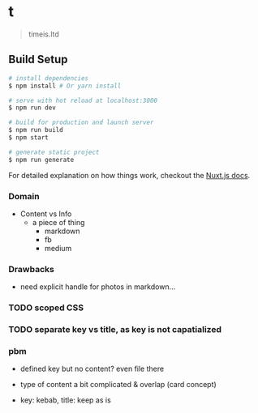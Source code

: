 # t

> timeis.ltd

## Build Setup

``` bash
# install dependencies
$ npm install # Or yarn install

# serve with hot reload at localhost:3000
$ npm run dev

# build for production and launch server
$ npm run build
$ npm start

# generate static project
$ npm run generate
```

For detailed explanation on how things work, checkout the [Nuxt.js docs](https://github.com/nuxt/nuxt.js).


### Domain
- Content vs Info
  - a piece of thing
    - markdown
    - fb
    - medium

### Drawbacks
- need explicit handle for photos in markdown...

### TODO scoped CSS

### TODO separate key vs title, as key is not capatialized

### pbm
- defined key but no content? even file there
- type of content a bit complicated & overlap (card concept)

- key: kebab, title: keep as is
